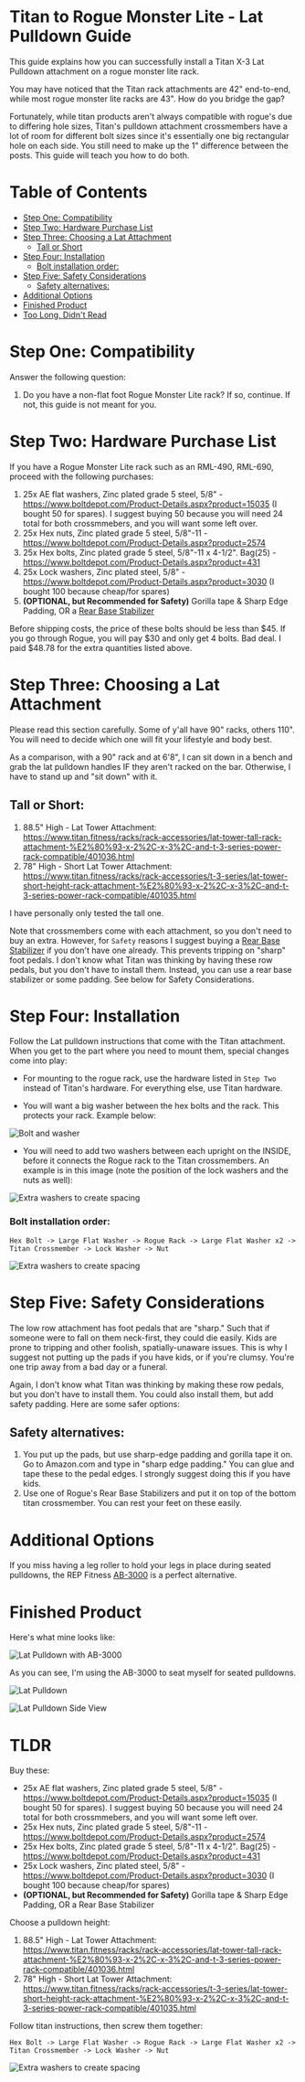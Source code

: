 # Titan to Rogue Monster Lite - Lat Pulldown Guide

This guide explains how you can successfully install a Titan X-3 Lat Pulldown attachment on a rogue monster lite rack. 

You may have noticed that the Titan rack attachments are 42" end-to-end, while most rogue monster lite racks are 43". How do you bridge the gap? 

Fortunately, while titan products aren't always compatible with rogue's due to differing hole sizes, Titan's pulldown attachment crossmembers have a lot of room for different bolt sizes since it's essentially one big rectangular hole on each side. You still need to make up the 1" difference between the posts. This guide will teach you how to do both.

# Table of Contents

   * [Step One: Compatibility](#step-one-compatibility)
   * [Step Two: Hardware Purchase List](#step-two-hardware-purchase-list)
   * [Step Three: Choosing a Lat Attachment](#step-three-choosing-a-lat-attachment)
      * [Tall or Short](#Tall-or-short)
   * [Step Four: Installation](#step-four-installation)
      * [Bolt installation order:](#bolt-installation-order)
   * [Step Five: Safety Considerations](#step-five-safety-considerations)
      * [Safety alternatives:](#safety-alternatives)
   * [Additional Options](#additional-options)
   * [Finished Product](#finished-product)
   * [Too Long, Didn't Read](#tldr)



# Step One: Compatibility

Answer the following question:

1) Do you have a non-flat foot Rogue Monster Lite rack? If so, continue. If not, this guide is not meant for you. 

# Step Two: Hardware Purchase List

If you have a Rogue Monster Lite rack such as an RML-490, RML-690, proceed with the following purchases:

1) 25x AE flat washers, Zinc plated grade 5 steel, 5/8" - https://www.boltdepot.com/Product-Details.aspx?product=15035 (I bought 50 for spares). I suggest buying 50 because you will need 24 total for both crossmmebers, and you will want some left over.
2) 25x Hex nuts, Zinc plated grade 5 steel, 5/8"-11 - https://www.boltdepot.com/Product-Details.aspx?product=2574
3) 25x Hex bolts, Zinc plated grade 5 steel, 5/8"-11 x 4-1/2". Bag(25) - https://www.boltdepot.com/Product-Details.aspx?product=431
4) 25x Lock washers, Zinc plated steel, 5/8" - https://www.boltdepot.com/Product-Details.aspx?product=3030 (I bought 100 because cheap/for spares)
5) **(OPTIONAL, but Recommended for Safety)** Gorilla tape & Sharp Edge Padding, OR a [Rear Base Stabilizer](https://www.roguefitness.com/monster-lite-stabilizer-kit) 

Before shipping costs, the price of these bolts should be less than $45. If you go through Rogue, you will pay $30 and only get 4 bolts. Bad deal. I paid $48.78 for the extra quantities listed above.

#  Step Three: Choosing a Lat Attachment

Please read this section carefully. Some of y'all have 90" racks, others 110". You will need to decide which one will fit your lifestyle and body best. 

As a comparison, with a 90" rack and at 6'8", I can sit down in a bench and grab the lat pulldown handles IF they aren't racked on the bar. Otherwise, I have to stand up and "sit down" with it. 

## Tall or Short:

1) 88.5" High - Lat Tower Attachment: https://www.titan.fitness/racks/rack-accessories/lat-tower-tall-rack-attachment-%E2%80%93-x-2%2C-x-3%2C-and-t-3-series-power-rack-compatible/401036.html
2) 78" High - Short Lat Tower Attachment: https://www.titan.fitness/racks/rack-accessories/t-3-series/lat-tower-short-height-rack-attachment-%E2%80%93-x-2%2C-x-3%2C-and-t-3-series-power-rack-compatible/401035.html

I have personally only tested the tall one. 

Note that crossmembers come with each attachment, so you don't need to buy an extra. However, for `Safety` reasons I suggest buying a [Rear Base Stabilizer](https://www.roguefitness.com/monster-lite-stabilizer-kit) if you don't have one already. This prevents tripping on "sharp" foot pedals. I don't know what Titan was thinking by having these row pedals, but you don't have to install them. Instead, you can use a rear base stabilizer or some padding. See below for Safety Considerations.

# Step Four: Installation

Follow the Lat pulldown instructions that come with the Titan attachment. When you get to the part where you need to mount them, special changes come into play:

- For mounting to the rogue rack, use the hardware listed in `Step Two` instead of Titan's hardware. For everything else, use Titan hardware.

- You will want a big washer between the hex bolts and the rack. This protects your rack. Example below:

![Bolt and washer](https://i.imgur.com/bKPhJxj.jpg)

- You will need to add two washers between each upright on the INSIDE, before it connects the Rogue rack to the Titan crossmembers. An example is in this image (note the position of the lock washers and the nuts as well):

![Extra washers to create spacing](https://i.imgur.com/ljmrZFN.jpg)

### Bolt installation order:

```Hex Bolt -> Large Flat Washer -> Rogue Rack -> Large Flat Washer x2 -> Titan Crossmember -> Lock Washer -> Nut```

![Extra washers to create spacing](https://i.imgur.com/0sShzv4.png)


# Step Five: Safety Considerations

The low row attachment has foot pedals that are "sharp." Such that if someone were to fall on them neck-first, they could die easily. Kids are prone to tripping and other foolish, spatially-unaware issues. This is why I suggest not putting up the pads if you have kids, or if you're clumsy. You're one trip away from a bad day or a funeral. 

Again, I don't know what Titan was thinking by making these row pedals, but you don't have to install them. You could also install them, but add safety padding. Here are some safer options:

## Safety alternatives:

1) You put up the pads, but use sharp-edge padding and gorilla tape it on. Go to Amazon.com and type in "sharp edge padding." You can glue and tape these to the pedal edges. I strongly suggest doing this if you have kids.
2) Use one of Rogue's Rear Base Stabilizers and put it on top of the bottom titan crossmember. You can rest your feet on these easily. 

# Additional Options

If you miss having a leg roller to hold your legs in place during seated pulldowns, the REP Fitness [AB-3000](https://www.repfitness.com/rep-ab3000-fid-adj-bench) is a perfect alternative. 

# Finished Product

Here's what mine looks like:

![Lat Pulldown with AB-3000](https://i.imgur.com/QtHTcRD.jpg)

As you can see, I'm using the AB-3000 to seat myself for seated pulldowns.

![Lat Pulldown](https://i.imgur.com/C5OYbmi.jpg)

![Lat Pulldown Side View](https://i.imgur.com/Ycdk3JC.jpg)

# TLDR

Buy these:

- 25x AE flat washers, Zinc plated grade 5 steel, 5/8" - https://www.boltdepot.com/Product-Details.aspx?product=15035 (I bought 50 for spares). I suggest buying 50 because you will need 24 total for both crossmmebers, and you will want some left over.
- 25x Hex nuts, Zinc plated grade 5 steel, 5/8"-11 - https://www.boltdepot.com/Product-Details.aspx?product=2574
- 25x Hex bolts, Zinc plated grade 5 steel, 5/8"-11 x 4-1/2". Bag(25) - https://www.boltdepot.com/Product-Details.aspx?product=431
- 25x Lock washers, Zinc plated steel, 5/8" - https://www.boltdepot.com/Product-Details.aspx?product=3030 (I bought 100 because cheap/for spares)
- **(OPTIONAL, but Recommended for Safety)** Gorilla tape & Sharp Edge Padding, OR a Rear Base Stabilizer

Choose a pulldown height:

1) 88.5" High - Lat Tower Attachment: https://www.titan.fitness/racks/rack-accessories/lat-tower-tall-rack-attachment-%E2%80%93-x-2%2C-x-3%2C-and-t-3-series-power-rack-compatible/401036.html
2) 78" High - Short Lat Tower Attachment: https://www.titan.fitness/racks/rack-accessories/t-3-series/lat-tower-short-height-rack-attachment-%E2%80%93-x-2%2C-x-3%2C-and-t-3-series-power-rack-compatible/401035.html

Follow titan instructions, then screw them together:

```Hex Bolt -> Large Flat Washer -> Rogue Rack -> Large Flat Washer x2 -> Titan Crossmember -> Lock Washer -> Nut```

![Extra washers to create spacing](https://i.imgur.com/0sShzv4.png)
